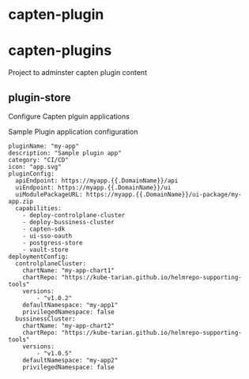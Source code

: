 # capten-plugin

# capten-plugins

Project to adminster capten plugin content

## plugin-store

Configure Capten plguin applications

Sample Plugin application configuration

```
pluginName: "my-app"
description: "Sample plugin app"
category: "CI/CD"
icon: "app.svg"
pluginConfig:
  apiEndpoint: https://myapp.{{.DomainName}}/api
  uiEndpoint: https://myapp.{{.DomainName}}/ui
  uiModulePackageURL: https://myapp.{{.DomainName}}/ui-package/my-app.zip
  capabilities:
    - deploy-controlplane-cluster
    - deploy-bussiness-cluster
    - capten-sdk
    - ui-sso-oauth
    - postgress-store
    - vault-store
deploymentConfig:
  controlplaneCluster:
    chartName: "my-app-chart1"
    chartRepo: "https://kube-tarian.github.io/helmrepo-supporting-tools"
    versions:
        - "v1.0.2"
    defaultNamespace: "my-app1"
    privilegedNamespace: false
  bussinessCluster:
    chartName: "my-app-chart2"
    chartRepo: "https://kube-tarian.github.io/helmrepo-supporting-tools"
    versions:
        - "v1.0.5"
    defaultNamespace: "my-app2"
    privilegedNamespace: false
```

